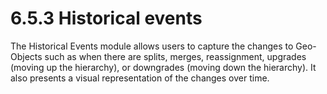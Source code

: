 # 6.5.3 Historical events

The Historical Events module allows users to capture the changes to Geo-Objects such as when there are splits, merges, reassignment, upgrades (moving up the hierarchy), or downgrades (moving down the hierarchy). It also presents a visual representation of the changes over time.
